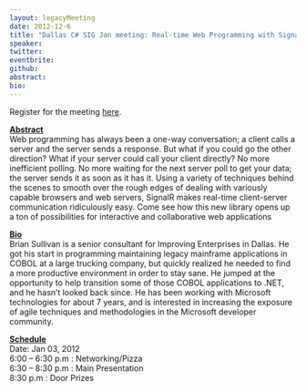 ```yaml
---
layout: legacyMeeting
date: 2012-12-6
title: "Dallas C# SIG Jan meeting: Real-time Web Programming with SignalR"
speaker:
twitter:
eventbrite:
github:
abstract:
bio:
---
```


<p>Register for the meeting <a href="http://www.eventbrite.com/event/5018006994#">here</a>.</p>
<p><strong><span style="text-decoration: underline;">Abstract</span></strong><br />
Web programming has always been a one-way conversation; a client calls a server and the server sends a response. But what if you could go the other direction? What if your server could call your client directly? No more inefficient polling. No more waiting for the next server poll to get your data; the server sends it as soon as it has it. Using a variety of techniques behind the scenes to smooth over the rough edges of dealing with variously capable browsers and web servers, SignalR makes real-time client-server communication ridiculously easy. Come see how this new library opens up a ton of possibilities for interactive and collaborative web applications</p>
<p><strong><span style="text-decoration: underline;">Bio</span></strong><br />
Brian Sullivan is a senior consultant for Improving Enterprises in Dallas. He got his start in programming maintaining legacy mainframe applications in COBOL at a large trucking company, but quickly realized he needed to find a more productive environment in order to stay sane. He jumped at the opportunity to help transition some of those COBOL applications to .NET, and he hasn&#8217;t looked back since. He has been working with Microsoft technologies for about 7 years, and is interested in increasing the exposure of agile techniques and methodologies in the Microsoft developer community.</p>
<p><strong><span style="text-decoration: underline;">Schedule</span></strong><br />
Date: Jan 03, 2012<br />
6:00 &#8211; 6:30 p.m : Networking/Pizza<br />
6:30 &#8211; 8:30 p.m : Main Presentation<br />
8:30 p.m : Door Prizes</p>

